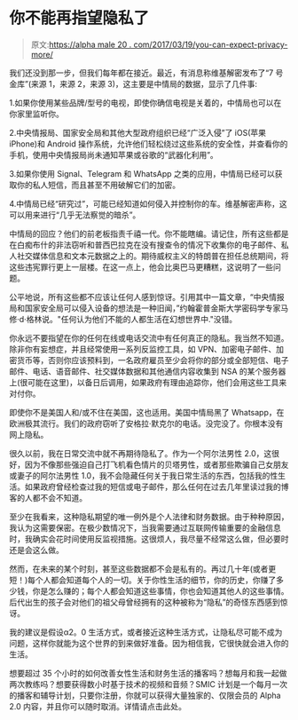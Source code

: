 # 你不能再指望隐私了

> 原文:[https://alpha male 20 . com/2017/03/19/you-can-expect-privacy-more/](https://alphamale20.com/2017/03/19/you-cant-expect-privacy-anymore/)

我们还没到那一步，但我们每年都在接近。最近，有消息称维基解密发布了“7 号金库”(来源 1，来源 2，来源 3)，这主要是中情局的数据，显示了几件事:

1.如果你使用某些品牌/型号的电视，即使你确信电视是关着的，中情局也可以在你家里监听你。

2.中央情报局、国家安全局和其他大型政府组织已经“广泛入侵”了 iOS(苹果 iPhone)和 Android 操作系统，允许他们轻松绕过这些系统的安全性，并查看你的手机，使用中央情报局尚未通知苹果或谷歌的“武器化利用”。

3.如果你使用 Signal、Telegram 和 WhatsApp 之类的应用，中情局已经可以获取你的私人短信，而且甚至不用破解它们的加密。

4.中情局已经“研究过”，可能已经知道如何侵入并控制你的车。维基解密声称，这可以用来进行“几乎无法察觉的暗杀”。

中情局的回应？他们的前老板指责千禧一代。你不能瞎编。请记住，所有这些都是在白痴布什的非法窃听和普西巴拉克在没有搜查令的情况下收集你的电子邮件、私人社交媒体信息和文本元数据之上的。期待威权主义的特朗普在担任总统期间，将这些违宪罪行更上一层楼。在这一点上，他会比奥巴马更糟糕，这说明了一些问题。

公平地说，所有这些都不应该让任何人感到惊讶。引用其中一篇文章，“中央情报局和国家安全局可以侵入设备的想法是一种旧闻，”约翰霍普金斯大学密码学专家马修·d·格林说。"任何认为他们不能的人都生活在幻想世界中."没错。

你永远不要指望在你的任何在线或电话交流中有任何真正的隐私。我当然不知道。除非你有妄想症，并且经常使用一系列反监控工具，如 VPN、加密电子邮件、加密货币等，否则你应该预料到，一名政府雇员至少会将你的部分或全部短信、电子邮件、电话、语音邮件、社交媒体数据和其他通信内容收集到 NSA 的某个服务器上(很可能在这里)，以备日后调用，如果政府有理由追踪你，他们会用这些工具来对付你。

即使你不是美国人和/或不住在美国，这也适用。美国中情局黑了 Whatsapp，在欧洲极其流行。我们的政府窃听了安格拉·默克尔的电话。没完没了。你根本没有网上隐私。

很久以前，我在日常交流中就不再期待隐私了。作为一个阿尔法男性 2.0，这很好，因为不像那些强迫自己打飞机看色情片的贝塔男性，或者那些欺骗自己女朋友或妻子的阿尔法男性 1.0，我不会隐藏任何关于我日常生活的东西，包括我的性生活。如果政府曾经检查过我的短信或电子邮件，那么任何在过去几年里读过我的博客的人都不会不知道。

至少在我看来，这种隐私期望的唯一例外是个人法律和财务数据。由于种种原因，我认为这需要保密。在极少数情况下，当我需要通过互联网传输重要的金融信息时，我确实会花时间使用反监视措施。这很烦人，我尽量不经常这么做，但必要时还是会这么做。

然而，在未来的某个时刻，甚至这些数据都不会是私有的。再过几十年(或者更短！)每个人都会知道每个人的一切。关于你性生活的细节，你的历史，你赚了多少钱，你是怎么赚的；每个人都会知道这些事情，你也会知道其他人的这些事情。后代出生的孩子会对他们的祖父母曾经拥有的这种被称为“隐私”的奇怪东西感到惊讶。

我的建议是假设α2。0 生活方式，或者接近这种生活方式，让隐私尽可能不成为问题，这样你就能为这个世界的到来做好准备。因为相信我，它很快就会进入你的生活。

想要超过 35 个小时的如何改善女性生活和财务生活的播客吗？想每月和我一起做两次教练吗？想要获得数小时基于技术的视频和音频？SMIC 计划是一个每月一次的播客和辅导计划，只要你注册，你就可以获得大量独家的、仅限会员的 Alpha 2.0 内容，并且你可以随时取消。详情请点击此处。